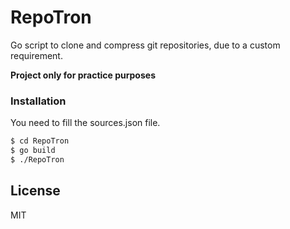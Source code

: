 # RepoTron
Go script to clone and compress git repositories, due to a custom requirement.


**Project only for practice purposes**

### Installation
You need to fill the sources.json file.

```sh
$ cd RepoTron
$ go build
$ ./RepoTron
```

License
----

MIT
